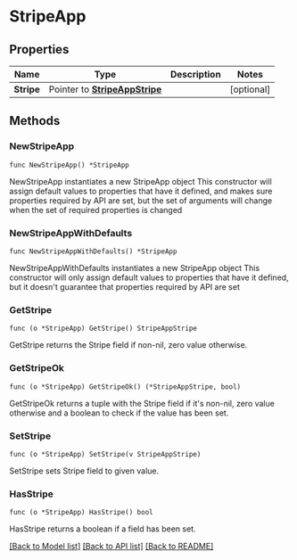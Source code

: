 # StripeApp

## Properties

Name | Type | Description | Notes
------------ | ------------- | ------------- | -------------
**Stripe** | Pointer to [**StripeAppStripe**](StripeAppStripe.md) |  | [optional] 

## Methods

### NewStripeApp

`func NewStripeApp() *StripeApp`

NewStripeApp instantiates a new StripeApp object
This constructor will assign default values to properties that have it defined,
and makes sure properties required by API are set, but the set of arguments
will change when the set of required properties is changed

### NewStripeAppWithDefaults

`func NewStripeAppWithDefaults() *StripeApp`

NewStripeAppWithDefaults instantiates a new StripeApp object
This constructor will only assign default values to properties that have it defined,
but it doesn't guarantee that properties required by API are set

### GetStripe

`func (o *StripeApp) GetStripe() StripeAppStripe`

GetStripe returns the Stripe field if non-nil, zero value otherwise.

### GetStripeOk

`func (o *StripeApp) GetStripeOk() (*StripeAppStripe, bool)`

GetStripeOk returns a tuple with the Stripe field if it's non-nil, zero value otherwise
and a boolean to check if the value has been set.

### SetStripe

`func (o *StripeApp) SetStripe(v StripeAppStripe)`

SetStripe sets Stripe field to given value.

### HasStripe

`func (o *StripeApp) HasStripe() bool`

HasStripe returns a boolean if a field has been set.


[[Back to Model list]](../README.md#documentation-for-models) [[Back to API list]](../README.md#documentation-for-api-endpoints) [[Back to README]](../README.md)


